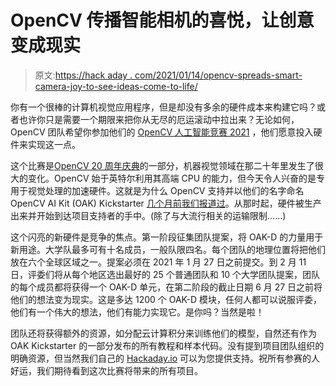 # OpenCV 传播智能相机的喜悦，让创意变成现实

> 原文:[https://hack aday . com/2021/01/14/opencv-spreads-smart-camera-joy-to-see-ideas-come-to-life/](https://hackaday.com/2021/01/14/opencv-spreads-smart-camera-joy-to-see-ideas-come-to-life/)

你有一个很棒的计算机视觉应用程序，但是却没有多余的硬件成本来构建它吗？或者也许你只是需要一个期限来把你从无尽的厄运滚动中拉出来？无论如何，OpenCV 团队希望你参加他们的 [OpenCV 人工智能竞赛 2021](https://opencv.org/opencv-ai-competition-2021/) ，他们愿意投入硬件来实现这一点。

这个比赛是[OpenCV 20 周年庆典](https://opencv.org/anniversary/20/)的一部分，机器视觉领域在那二十年里发生了很大的变化。OpenCV 始于英特尔利用其高端 CPU 的能力，但今天令人兴奋的是专用于视觉处理的加速硬件。这就是为什么 OpenCV 支持并以他们的名字命名 OpenCV AI Kit (OAK) Kickstarter [几个月前我们报道过](https://hackaday.com/2020/08/09/oak-vision-modules-help-you-see-the-forest-and-the-trees/)。从那时起，硬件被生产出来并开始到达项目支持者的手中。(除了与大流行相关的运输限制……)

这个闪亮的新硬件是竞争的焦点。第一阶段征集团队提案，将 OAK-D 的力量用于新用途。大学队最多可有十名成员，一般队限四名。每个团队的地理位置将把他们放在六个全球区域之一。提案必须在 2021 年 1 月 27 日之前提交。到 2 月 11 日，评委们将从每个地区选出最好的 25 个普通团队和 10 个大学团队提案，团队的每个成员都将获得一个 OAK-D 单元，在第二阶段的截止日期 6 月 27 日之前将他们的想法变为现实。这是多达 1200 个 OAK-D 模块，任何人都可以说服评委，他们有一个伟大的想法，他们有能力实现它。是你吗？当然是啦！

团队还将获得额外的资源，如分配云计算积分来训练他们的模型，自然还有作为 OAK Kickstarter 的一部分发布的所有教程和样本代码。没有提到项目团队组织的明确资源，但当然我们自己的 [Hackaday.io](https://hackaday.io/search?term=OpenCV) 可以为您提供支持。祝所有参赛的人好运，我们期待看到这次比赛将带来的所有项目。